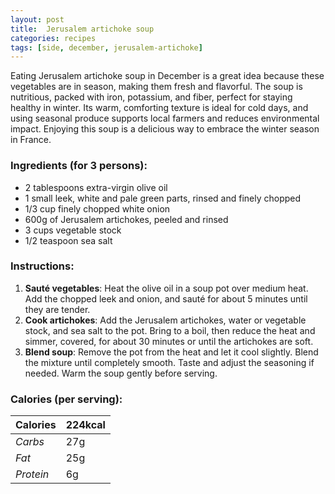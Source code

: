 ```yaml
---
layout: post
title:  Jerusalem artichoke soup
categories: recipes
tags: [side, december, jerusalem-artichoke]
---
```


Eating Jerusalem artichoke soup in December is a great idea because these vegetables are in season, making them fresh and flavorful. The soup is nutritious, packed with iron, potassium, and fiber, perfect for staying healthy in winter. Its warm, comforting texture is ideal for cold days, and using seasonal produce supports local farmers and reduces environmental impact. Enjoying this soup is a delicious way to embrace the winter season in France.

### Ingredients (for 3 persons):
- 2 tablespoons extra-virgin olive oil
- 1 small leek, white and pale green parts, rinsed and finely chopped
- 1/3 cup finely chopped white onion
- 600g of Jerusalem artichokes, peeled and rinsed
- 3 cups vegetable stock
- 1/2 teaspoon sea salt

### Instructions:

1. **Sauté vegetables**: Heat the olive oil in a soup pot over medium heat. Add the chopped leek and onion, and sauté for about 5 minutes until they are tender.
2. **Cook artichokes**: Add the Jerusalem artichokes, water or vegetable stock, and sea salt to the pot. Bring to a boil, then reduce the heat and simmer, covered, for about 30 minutes or until the artichokes are soft.
3. **Blend soup**: Remove the pot from the heat and let it cool slightly. Blend the mixture until completely smooth. Taste and adjust the seasoning if needed. Warm the soup gently before serving.

### Calories (per serving):

| **Calories** | 224kcal |
| ----------- | ----------- |
| *Carbs* | 27g |
| *Fat* | 25g |
| *Protein* | 6g |